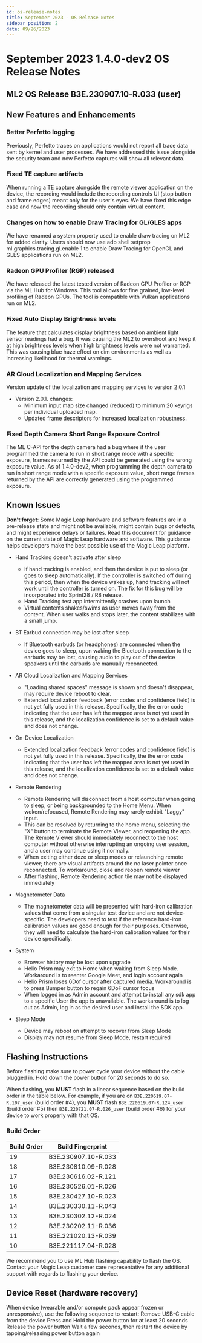 ```yaml
---
id: os-release-notes
title: September 2023 - OS Release Notes
sidebar_position: 2
date: 09/26/2023
---
```

# September 2023 1.4.0-dev2 OS Release Notes

## ML2 OS Release B3E.230907.10-R.033 (user)

## New Features and Enhancements

### Better Perfetto logging

Previously, Perfetto traces on applications would not report all trace data sent by kernel and user processes. We have addressed this issue alongside the security team and now Perfetto captures will show all relevant data.

### Fixed TE capture artifacts

When running a TE capture alongside the remote viewer application on the device, the recording would include the recording controls UI (stop button and frame edges) meant only for the user's eyes. We have fixed this edge case and now the recording should only contain virtual content.

### Changes on how to enable Draw Tracing for GL/GLES apps

We have renamed a system property used to enable draw tracing on ML2 for added clarity. Users should now use adb shell setprop ml.graphics.tracing.gl.enable 1 to enable Draw Tracing for OpenGL and GLES applications run on ML2.

### Radeon GPU Profiler (RGP) released

We have released the latest tested version of Radeon GPU Profiler or RGP via the ML Hub for Windows. This tool allows for fine grained, low-level profiling of Radeon GPUs. The tool is compatible with Vulkan applications run on ML2.

### Fixed Auto Display Brightness levels

The feature that calculates display brightness based on ambient light sensor readings had a bug. It was causing the ML2 to overshoot and keep it at high brightness levels when high brightness levels were not warranted. This was causing blue haze effect on dim environments as well as increasing likelihood for thermal warnings.

### AR Cloud Localization and Mapping Services

Version update of the localization and mapping services to version 2.0.1

- Version 2.0.1. changes:
  - Minimum input map size changed (reduced) to minimum 20 keyrigs per individual uploaded map.
  - Updated frame descriptors for increased localization robustness.

### Fixed Depth Camera Short Range Exposure Control

The ML C-API for the depth camera had a bug where if the user programmed the camera to run in short range mode with a specific exposure, frames returned by the API could be generated using the wrong exposure value. As of 1.4.0-dev2, when programming the depth camera to run in short range mode with a specific exposure value, short range frames returned by the API are correctly generated using the programmed exposure.

## Known Issues

**Don't forget**: Some Magic Leap hardware and software features are in a pre-release state and might not be available, might contain bugs or defects, and might experience delays or failures. Read this document for guidance on the current state of Magic Leap hardware and software. This guidance helps developers make the best possible use of the Magic Leap platform.

- Hand Tracking doesn't activate after sleep
  - If hand tracking is enabled, and then the device is put to sleep (or goes to sleep automatically). If the controller is switched off during this period, then when the device wakes up, hand tracking will not work until the controller is turned on. The fix for this bug will be incorporated into Sprint28 / R8 release.
  - Hand Tracking test app intermittently crashes upon launch
  - Virtual contents shakes/swims as user moves away from the content. When user walks and stops later, the content stabilizes with a small jump.

- BT Earbud connection may be lost after sleep
  - If Bluetooth earbuds (or headphones) are connected when the device goes to sleep, upon waking the Bluetooth connection to the earbuds may be lost, causing audio to play out of the device speakers until the earbuds are manually reconnected.

- AR Cloud Localization and Mapping Services
  - "Loading shared spaces" message is shown and doesn't disappear, may require device reboot to clear.
  - Extended localization feedback (error codes and confidence field) is not yet fully used in this release. Specifically, the the error code indicating that the user has left the mapped area is not yet used in this release, and the localization confidence is set to a default value and does not change.
- On-Device Localization
  - Extended localization feedback (error codes and confidence field) is not yet fully used in this release. Specifically, the the error code indicating that the user has left the mapped area is not yet used in this release, and the localization confidence is set to a default value and does not change.
- Remote Rendering
  - Remote Rendering will disconnect from a host computer when going to sleep, or being backgrounded to the Home Menu. When woken/refocused, Remote Rendering may rarely exhibit "Laggy" input.
  - This can be resolved by returning to the home menu, selecting the "X" button to terminate the Remote Viewer, and reopening the app. The Remote Viewer should immediately reconnect to the host computer without otherwise interrupting an ongoing user session, and a user may continue using it normally.
  - When exiting either doze or sleep modes or relaunching remote viewer; there are visual artifacts around the no laser pointer once reconnected. To workaround, close and reopen remote viewer
  - After flashing, Remote Rendering action tile may not be displayed immediately
- Magnetometer Data
  - The magnetometer data will be presented with hard-iron calibration values that come from a singular test device and are not device-specific. The developers need to test if the reference hard-iron calibration values are good enough for their purposes. Otherwise, they will need to calculate the hard-iron calibration values for their device specifically.
- System
  - Browser history may be lost upon upgrade
  - Helio Prism may exit to Home when waking from Sleep Mode. Workaround is to reenter Google Meet, and login account again
  - Helio Prism loses 6Dof cursor after captured media. Workaround is to press Bumper button to regain 6DoF cursor focus
  - When logged in as Admin account and attempt to install any sdk app to a specific User the app is unavailable. The workaround is to log out as Admin, log in as the desired user and install the SDK app.
- Sleep Mode
  - Device may reboot on attempt to recover from Sleep Mode
  - Display may not resume from Sleep Mode, restart required

## Flashing Instructions

Before flashing make sure to power cycle your device without the cable plugged in. Hold down the power button for 20 seconds to do so.

When flashing, you **MUST** flash in a linear sequence based on the build order in the table below. For example, if you are on `B3E.220619.07-R.107_user` (build order #4), you **MUST** flash `B3E.220619.07-R.124_user` (build order #5) then `B3E.220721.07-R.026_user` (build order #6) for your device to work properly with that OS.

### Build Order

| Build Order | Build Fingerprint        |
| ----------- | ------------------------ |
| 19          | B3E.230907.10-R.033      |
| 18          | B3E.230810.09-R.028      |
| 17          | B3E.230616.02-R.121      |
| 16          | B3E.230526.01-R.026      |
| 15          | B3E.230427.10-R.023      |
| 14          | B3E.230330.11-R.043      |
| 13          | B3E.230302.12-R.024      |
| 12          | B3E.230202.11-R.036      |
| 11          | B3E.221020.13-R.039      |
| 10          | B3E.221117.04-R.028      |

We recommend you to use ML Hub flashing capability to flash the OS. Contact your Magic Leap customer care representative for any additional support with regards to flashing your device.

## Device Reset (hardware recovery)

When device (wearable and/or compute pack appear frozen or unresponsive), use the following sequence to restart:
Remove USB-C cable from the device
Press and Hold the power button for at least 20 seconds
Release the power button
Wait a few seconds, then restart the device by tapping/releasing power button again
